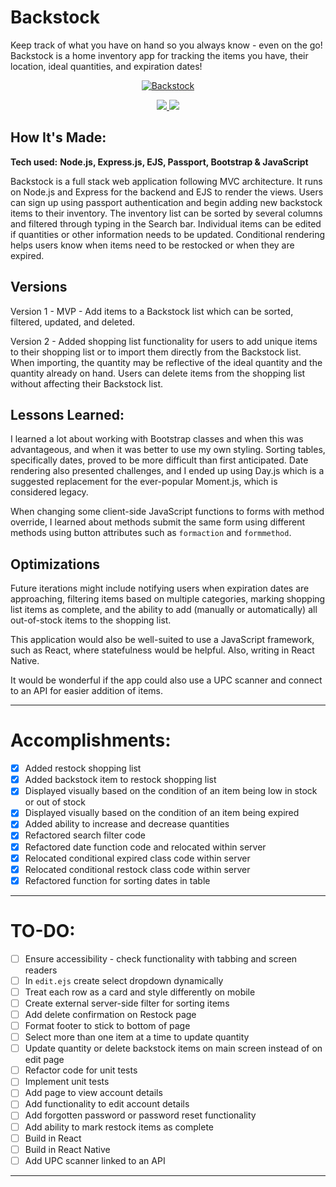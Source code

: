 # Backstock

Keep track of what you have on hand so you always know - even on the go! </br>
Backstock is a home inventory app for tracking the items you have, their location, ideal quantities, and expiration dates! 

<p align="center">
  <a href="http://backstock.app/" target="_blank">
    <img src="https://user-images.githubusercontent.com/52755177/192899177-55b7c039-5714-479c-94f5-b63f2f60234c.gif" alt="Backstock"/>
  </a>
</p>

<p align="center">
  <a href="https://github.com/katiehom/backstock5.2.4" target="_blank">
    <img src="https://img.shields.io/static/v1?label=|&message=REPO&color=1f1591&style=plastic&logo=github&logo-color=white"/>
  </a>  
  <a href="http://backstock.app/" target="_blank">
    <img src="https://img.shields.io/static/v1?label=|&message=WEBSITE&color=c90c64&style=plastic&logo=netlify&logo-color=white"/>
  </a>
</p>


## How It's Made:

**Tech used:** <strong>Node.js, Express.js, EJS, Passport, Bootstrap & JavaScript</strong>

Backstock is a full stack web application following MVC architecture. It runs on Node.js and Express for the backend and EJS to render the views. Users can sign up using passport authentication and begin adding new backstock items to their inventory. The inventory list can be sorted by several columns and filtered through typing in the Search bar. Individual items can be edited if quantities or other information needs to be updated. Conditional rendering helps users know when items need to be restocked or when they are expired.

## Versions
Version 1 - MVP - Add items to a Backstock list which can be sorted, filtered, updated, and deleted.

Version 2 - Added shopping list functionality for users to add unique items to their shopping list or to import them directly from the Backstock list. When importing, the quantity may be reflective of the ideal quantity and the quantity already on hand. Users can delete items from the shopping list without affecting their Backstock list.

## Lessons Learned:

I learned a lot about working with Bootstrap classes and when this was advantageous, and when it was better to use my own styling. Sorting tables, specifically dates, proved to be more difficult than first anticipated. Date rendering also presented challenges, and I ended up using Day.js which is a suggested replacement for the ever-popular Moment.js, which is considered legacy.

When changing some client-side JavaScript functions to forms with method override, I learned about methods submit the same form using different methods using button attributes such as `formaction` and `formmethod`. 

## Optimizations
Future iterations might include notifying users when expiration dates are approaching, filtering items based on multiple categories, marking shopping list items as complete, and the ability to add (manually or automatically) all out-of-stock items to the shopping list.

This application would also be well-suited to use a JavaScript framework, such as React, where statefulness would be helpful. Also, writing in React Native.

It would be wonderful if the app could also use a UPC scanner and connect to an API for easier addition of items.

---

# Accomplishments:

- [x] Added restock shopping list
- [x] Added backstock item to restock shopping list
- [x] Displayed visually based on the condition of an item being low in stock or out of stock
- [x] Displayed visually based on the condition of an item being expired
- [x] Added ability to increase and decrease quantities
- [x] Refactored search filter code
- [x] Refactored date function code and relocated within server
- [x] Relocated conditional expired class code within server
- [x] Relocated conditional restock class code within server
- [x] Refactored function for sorting dates in table

---

# TO-DO:

- [ ] Ensure accessibility - check functionality with tabbing and screen readers
- [ ] In `edit.ejs` create select dropdown dynamically
- [ ] Treat each row as a card and style differently on mobile
- [ ] Create external server-side filter for sorting items
- [ ] Add delete confirmation on Restock page
- [ ] Format footer to stick to bottom of page
- [ ] Select more than one item at a time to update quantity
- [ ] Update quantity or delete backstock items on main screen instead of on edit page
- [ ] Refactor code for unit tests
- [ ] Implement unit tests
- [ ] Add page to view account details
- [ ] Add functionality to edit account details
- [ ] Add forgotten password or password reset functionality
- [ ] Add ability to mark restock items as complete
- [ ] Build in React 
- [ ] Build in React Native
- [ ] Add UPC scanner linked to an API

 ---
 



